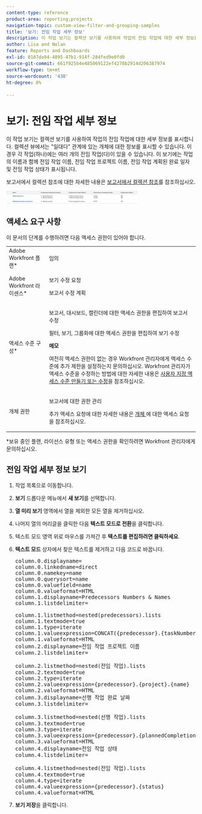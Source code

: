 ```yaml
---
content-type: reference
product-area: reporting;projects
navigation-topic: custom-view-filter-and-grouping-samples
title: '보기: 전임 작업 세부 정보'
description: 이 작업 보기는 컬렉션 보기를 사용하여 작업의 전임 작업에 대한 세부 정보를 표시합니다. 컬렉션 뷰에서는 "일대다" 관계에 있는 개체에 대한 정보를 표시할 수 있습니다. 이 경우 각 작업(하나)에는 여러 개의 전임 작업(다)이 있을 수 있습니다. 이 보기에는 작업의 이름과 함께 전임 작업 이름, 전임 작업 프로젝트 이름, 전임 작업 계획된 완료 일자 및 전임 작업 상태가 표시됩니다.
author: Lisa and Nolan
feature: Reports and Dashboards
exl-id: 0187da94-4895-47b1-914f-284fed9e0fd0
source-git-commit: 661f925b4e485069122ef4278b2914d206387974
workflow-type: tm+mt
source-wordcount: '438'
ht-degree: 0%

---
```


# 보기: 전임 작업 세부 정보

이 작업 보기는 컬렉션 보기를 사용하여 작업의 전임 작업에 대한 세부 정보를 표시합니다. 컬렉션 뷰에서는 &quot;일대다&quot; 관계에 있는 개체에 대한 정보를 표시할 수 있습니다. 이 경우 각 작업(하나)에는 여러 개의 전임 작업(다)이 있을 수 있습니다. 이 보기에는 작업의 이름과 함께 전임 작업 이름, 전임 작업 프로젝트 이름, 전임 작업 계획된 완료 일자 및 전임 작업 상태가 표시됩니다.

보고서에서 컬렉션 참조에 대한 자세한 내용은 [보고서에서 컬렉션 참조](../../../reports-and-dashboards/reports/text-mode/reference-collections-report.md)를 참조하십시오.

![전임 작업_details_task_view.png](assets/predecessor-details-task-view-350x34.png)

## 액세스 요구 사항

이 문서의 단계를 수행하려면 다음 액세스 권한이 있어야 합니다.

<table style="table-layout:auto"> 
 <col> 
 <col> 
 <tbody> 
  <tr> 
   <td role="rowheader">Adobe Workfront 플랜*</td> 
   <td> <p>임의</p> </td> 
  </tr> 
  <tr> 
   <td role="rowheader">Adobe Workfront 라이센스*</td> 
   <td> <p>보기 수정 요청 </p>
   <p>보고서 수정 계획</p> </td> 
  </tr> 
  <tr> 
   <td role="rowheader">액세스 수준 구성*</td> 
   <td> <p>보고서, 대시보드, 캘린더에 대한 액세스 권한을 편집하여 보고서 수정</p> <p>필터, 보기, 그룹화에 대한 액세스 권한을 편집하여 보기 수정</p> <p><b>메모</b>

여전히 액세스 권한이 없는 경우 Workfront 관리자에게 액세스 수준에 추가 제한을 설정하는지 문의하십시오. Workfront 관리자가 액세스 수준을 수정하는 방법에 대한 자세한 내용은 <a href="../../../administration-and-setup/add-users/configure-and-grant-access/create-modify-access-levels.md" class="MCXref xref">사용자 지정 액세스 수준 만들기 또는 수정</a>을 참조하십시오.</p> </td>
</tr>   
  <tr> 
   <td role="rowheader">개체 권한</td> 
   <td> <p>보고서에 대한 권한 관리</p> <p>추가 액세스 요청에 대한 자세한 내용은 <a href="../../../workfront-basics/grant-and-request-access-to-objects/request-access.md" class="MCXref xref">개체 </a>에 대한 액세스 요청 을 참조하십시오.</p> </td> 
  </tr> 
 </tbody> 
</table>

&#42;보유 중인 플랜, 라이선스 유형 또는 액세스 권한을 확인하려면 Workfront 관리자에게 문의하십시오.

## 전임 작업 세부 정보 보기

1. 작업 목록으로 이동합니다.
1. **보기** 드롭다운 메뉴에서 **새 보기**&#x200B;를 선택합니다.

1. **열 미리 보기** 영역에서 열을 제외한 모든 열을 제거하십시오.
1. 나머지 열의 머리글을 클릭한 다음 **텍스트 모드로 전환**&#x200B;을 클릭합니다.
1. 텍스트 모드 영역 위로 마우스를 가져간 후 **텍스트를 편집하려면 클릭하세요**.
1. **텍스트 모드** 상자에서 찾은 텍스트를 제거하고 다음 코드로 바꿉니다.
   <pre>column.0.displayname=<br>column.0.linkedname=direct<br>column.0.namekey=name<br>column.0.querysort=name<br>column.0.valuefield=name<br>column.0.valueformat=HTML<br>column.1.displayname=Predecessors Numbers &amp; Names<br>column.1.listdelimiter=<br><br>column.1.listmethod=nested(predecessors).lists<br>column.1.textmode=true<br>column.1.type=iterate<br>column.1.valueexpression=CONCAT({predecessor}.{taskNumber},' - ',{predecessor}.{name})<br>column.1.valueformat=HTML<br>column.2.displayname=전임 작업 프로젝트 이름<br>column.2.listdelimiter=<br><br>column.2.listmethod=nested(전임 작업).lists<br>column.2.textmode=true<br>column.2.type=iterate<br>column.2.valueexpression={predecessor}.{project}.{name}<br>column.2.valueformat=HTML<br>column.3.displayname=선행 작업 완료 날짜<br>column.3.listdelimiter=<br><br>column.3.listmethod=nested(선행 작업).lists<br>column.3.textmode=true<br>column.3.type=iterate<br>column.3.valueexpression={predecessor}.{plannedCompletionDate}<br>column.3.valueformat=HTML<br>column.4.displayname=전임 작업 상태<br>column.4.listdelimiter=<br><br>column.4.listmethod=nested(전임 작업).lists<br>column.4.textmode=true<br>column.4.type=iterate<br>column.4.valueexpression={predecessor}.{status}<br>column.4.valueformat=HTML</pre>

1. **보기 저장**&#x200B;을 클릭합니다.

